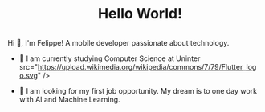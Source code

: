 <!--título-->
<div id="user-content-toc">
  <ul align="center">
    <summary><h1 style="display: inline-block">Hello World! </h1></summary>
</div>

<!-- Presentation -->
<p>
  Hi 👋, I'm Felippe! A mobile developer passionate about technology.

  - 🌱 I am currently studying Computer Science at Uninter src="https://upload.wikimedia.org/wikipedia/commons/7/79/Flutter_logo.svg" />

  - 🔭 I am looking for my first job opportunity. My dream is to one day work with AI and Machine Learning.
</p>
